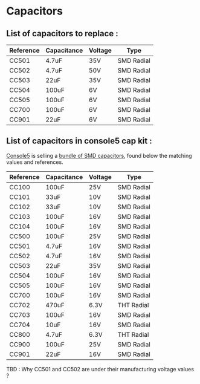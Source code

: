 # Capacitors

## List of capacitors to replace :

| Reference   | Capacitance  | Voltage  | Type       | 
|-------------|--------------|----------|------------|
| CC501       | 4.7uF        | 35V      | SMD Radial |
| CC502       | 4.7uF        | 50V      | SMD Radial |
| CC503       | 22uF         | 35V      | SMD Radial |
| CC504       | 100uF        | 6V       | SMD Radial |
| CC505       | 100uF        | 6V       | SMD Radial |
| CC700       | 100uF        | 6V       | SMD Radial |
| CC901       | 22uF         | 6V       | SMD Radial |

## List of capacitors in console5 cap kit :

[Console5](https://console5.com/store/) is selling a [bundle of SMD capacitors](https://console5.com/store/nec-turboexpress-pc-engine-gt-smd-cap-kit.html), found below the matching values and references.  


| Reference   | Capacitance  | Voltage  | Type       | 
|-------------|--------------|----------|------------|
| CC100       | 100uF        | 25V      | SMD Radial |
| CC101       | 33uF         | 10V      | SMD Radial |
| CC102       | 33uF         | 10V      | SMD Radial |
| CC103       | 100uF        | 16V      | SMD Radial |
| CC104       | 100uF        | 16V      | SMD Radial |
| CC500       | 100uF        | 25V      | SMD Radial |
| CC501       | 4.7uF        | 16V      | SMD Radial |
| CC502       | 4.7uF        | 16V      | SMD Radial |
| CC503       | 22uF         | 35V      | SMD Radial |
| CC504       | 100uF        | 16V      | SMD Radial |
| CC505       | 100uF        | 16V      | SMD Radial |
| CC700       | 100uF        | 16V      | SMD Radial |
| CC702       | 470uF        | 6.3V     | THT Radial |
| CC703       | 100uF        | 16V      | SMD Radial |
| CC704       | 10uF         | 16V      | SMD Radial |
| CC800       | 4.7uF        | 6.3V     | THT Radial |
| CC900       | 100uF        | 25V      | SMD Radial |
| CC901       | 22uF         | 16V      | SMD Radial |

TBD : Why CC501 and CC502 are under their manufacturing voltage values ?
